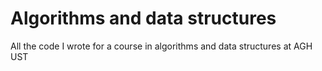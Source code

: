 # Algorithms and data structures
All the code I wrote for a course in algorithms and data structures at AGH UST
